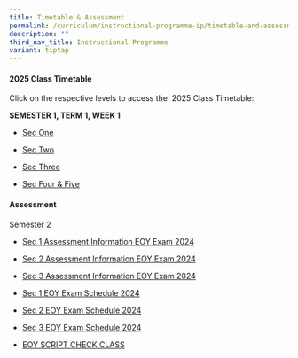 ```yaml
---
title: Timetable & Assessment
permalink: /curriculum/instructional-programme-ip/timetable-and-assessment/
description: ""
third_nav_title: Instructional Programme
variant: tiptap
---
```

<h4>2025 Class Timetable</h4>
<p>Click on the respective levels to access the&nbsp; 2025 Class Timetable:</p>
<p><strong>SEMESTER 1, TERM 1, WEEK 1</strong>
</p>
<ul>
<li>
<p><a href="https://drive.google.com/file/d/1IJpw5p8UNKDKNRdF9-Z1UCzrJHRfnd7g/view" class="XqQF9c" rel="noopener noreferrer nofollow" target="_blank"><u>Sec One</u></a>
</p>
</li>
<li>
<p><a href="https://drive.google.com/file/d/1DwuX8CDvN-yAIM40dXQ3MymmtkUZ4Jbi/view" class="XqQF9c" rel="noopener noreferrer nofollow" target="_blank"><u>Sec Two</u></a>
</p>
</li>
<li>
<p><a href="https://drive.google.com/file/d/1rFlw37r-zmUut1RsTUP_lZPLrJRug6Q-/view" class="XqQF9c" rel="noopener noreferrer nofollow" target="_blank"><u>Sec Three</u></a>
</p>
</li>
<li>
<p><a href="https://drive.google.com/file/d/1-Xqc63oiiyeZjSsP8mHT909MHVO2YMZr/view" class="XqQF9c" rel="noopener noreferrer nofollow" target="_blank"><u>Sec Four &amp; Five</u></a>
</p>
</li>
</ul>
<p></p>
<h4>Assessment</h4>
<p>Semester 2</p>
<ul data-tight="true" class="tight">
<li>
<p><a href="/files/WA &amp; MA/2024 EOY/Sec_1_Assessment_Information_EOY_Exam_2024__9_SEP_.pdf" rel="noopener noreferrer nofollow" target="_blank">Sec 1 Assessment Information EOY Exam 2024</a>
</p>
</li>
<li>
<p><a href="/files/WA &amp; MA/2024 EOY/Sec_2_Assessment_Information_EOY_Exam_2024__9_SEP_.pdf" rel="noopener nofollow" target="_blank">Sec 2 Assessment Information EOY Exam 2024</a>
</p>
</li>
<li>
<p><a href="/files/WA &amp; MA/2024 EOY/Sec_3_Assessment_Information_EOY_Exam_2024__Revised_17_SEP_.pdf" rel="noopener nofollow" target="_blank">Sec 3 Assessment Information EOY Exam 2024</a>
</p>
</li>
<li>
<p><a href="/files/WA &amp; MA/2024 EOY/2024_Sec_1_EOY_SCHEDULE__Final_.pdf" rel="noopener nofollow" target="_blank">Sec 1 EOY Exam Schedule 2024</a>
</p>
</li>
<li>
<p><a href="/files/WA &amp; MA/2024 EOY/2024_Sec_2_EOY_SCHEDULE__Revised_.pdf" rel="noopener nofollow" target="_blank">Sec 2 EOY Exam Schedule 2024</a>
</p>
</li>
<li>
<p><a href="/files/WA &amp; MA/2024 EOY/2024_Sec_3_EOY_SCHEDULE__REVISED_22_SEP_.pdf" rel="noopener nofollow" target="_blank">Sec 3 EOY Exam Schedule 2024</a>
</p>
</li>
<li>
<p><a href="/files/2024_EOY_SCRIPT_CHECK_CLASS_14_OCT.pdf" rel="noopener nofollow" target="_blank">EOY SCRIPT CHECK CLASS</a>
</p>
</li>
</ul>
<p></p>
<p></p>
<p></p>